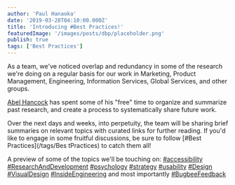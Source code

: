 ```yaml
---
author: 'Paul Hanaoka'
date: '2019-03-28T04:10:00.000Z'
title: 'Introducing #Best Practices!'
featuredImage: '/images/posts/dbp/placeholder.png'
publish: true
tags: ['Best Practices']
---
```


As a team, we've noticed overlap and redundancy in some of the research we're doing on a regular basis for our work in Marketing, Product Management, Engineering, Information Services, Global Services, and other groups.

[Abel Hancock](/team/hancock-abel) has spent some of his "free" time to organize and summarize past research, and create a process to systematically share future work.

Over the next days and weeks, into perpetuity, the team will be sharing brief summaries on relevant topics with curated links for further reading. If you'd like to engage in some fruitful discussions, be sure to follow [#Best Practices](/tags/Bes tPractices) to catch them all!

A preview of some of the topics we'll be touching on: [#accessibility](/tags/accessibility) [#ResearchAndDevelopment](/tags/ResearchAndDevelopment) [#psychology](/tags/psychology) [#strategy](/tags/strategy) [#usability](/tags/usability) [#Design](/tags/Design) [#VisualDesign](/tags/VisualDesign) [#InsideEngineering](/tags/InsideEngineering) and most importantly [#BugbeeFeedback](/tags/BugbeeFeedback)

